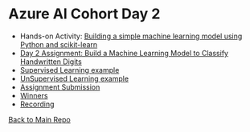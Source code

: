 # Azure AI Cohort Day 2

- Hands-on Activity: [Building a simple machine learning model using Python and scikit-learn](./scikit-primer.md)
- [Day 2 Assignment: Build a Machine Learning Model to Classify Handwritten Digits](./Day2Assignment.md)
- [Supervised Learning example](./supervisedlearningexample.py)
- [UnSupervised Learning example](./unsupervisedlearningexample.py)
- [Assignment Submission](https://forms.office.com/r/MwtiC6U7Ju?origin=lprLink)
- [Winners]()
- [Recording](https://www.youtube.com/watch?v=7nZFd7Wn5Uo)

[Back to Main Repo](https://github.com/TechHandbooks/azure-ai-cohort)
